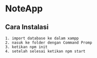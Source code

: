 # NoteApp

## Cara Instalasi 
```
1. import database ke dalam xampp 
2. nasuk ke folder dengan Command Promp
3. ketikan npm init
4. setelah selesai ketikan npm start 

```

